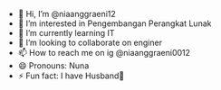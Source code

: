 - 👋 Hi, I’m @niaanggraeni12
- 👀 I’m interested in Pengembangan Perangkat Lunak
- 🌱 I’m currently learning IT
- 💞️ I’m looking to collaborate on enginer
- 📫 How to reach me on ig @niaanggraeni0012
- 😄 Pronouns: Nuna
- ⚡ Fun fact: I have Husband👀

<!---
niaanggraeni12/niaanggraeni12 is a ✨ special ✨ repository because its `README.md` (this file) appears on your GitHub profile.
You can click the Preview link to take a look at your changes.
--->
